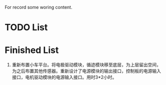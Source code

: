 For record some woring content.

# TODO List

# Finished List
1. 重新布置小车平台。将电极驱动模块，循迹模块移至底层，为上层留出空间，为之后布置其他传感器。重新设计了电源模块的输出接口，控制板的电源输入接口，电机驱动模块的电源输入接口。用时3*2小时。
